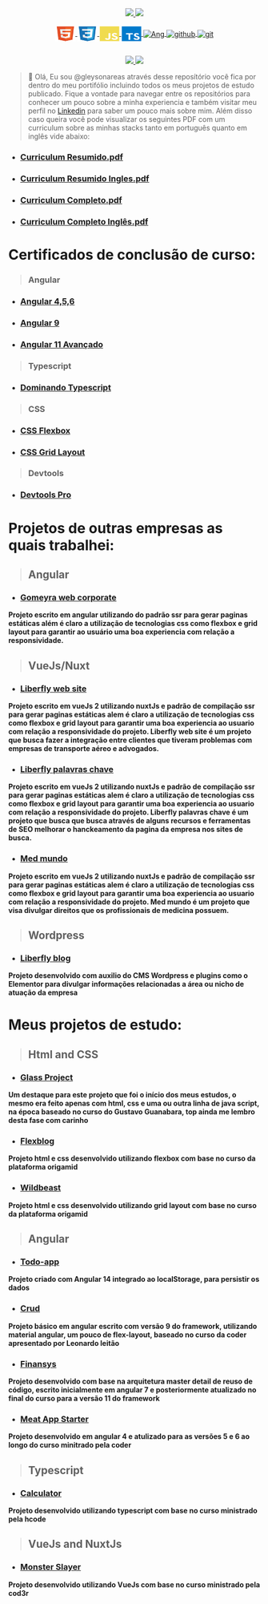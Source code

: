 <div align="center">
  <a href="https://github.com/gleysonareas">
  <img height="180em" src="https://github-readme-stats.vercel.app/api/top-langs/?username=gleysonareas&theme=chartreuse-dark&layout=compact&(https://github.com/gleysonareas)"/>
  <img height="180em" src="https://github-readme-stats.vercel.app/api?username=gleysonareas&theme=chartreuse-dark&include_all_commits=true&(https://github.com/gleysonareas)"/>   
</div>

  
<div style="display: inline_block" align="center"><br>
   <img align="center" alt="HTML" height="30" width="40" src="https://raw.githubusercontent.com/devicons/devicon/master/icons/html5/html5-original.svg">
   <img align="center" alt="CSS" height="30" width="40" src="https://raw.githubusercontent.com/devicons/devicon/master/icons/css3/css3-original.svg">
   <img align="center" alt="Js" height="30" width="40" src="https://raw.githubusercontent.com/devicons/devicon/master/icons/javascript/javascript-plain.svg">
   <img align="center" alt="Ts" height="30" width="40" src="https://raw.githubusercontent.com/devicons/devicon/master/icons/typescript/typescript-plain.svg">
   <img align="center" alt="Ang" height="30" width="40" src="https://cdn.jsdelivr.net/gh/devicons/devicon/icons/angularjs/angularjs-original.svg">
   <img align="center" alt="github" height="30" width="35" src="https://avatars.githubusercontent.com/u/9919?s=200&v=4">
   <img align="center" alt="git" height="30" width="40" src="https://cdn.jsdelivr.net/gh/devicons/devicon/icons/git/git-original.svg" >
</div>
  
   ##
 
<div align="center"> 
  <a href = "mailto:gleyson@appicompany.com">
    <img src="https://img.shields.io/badge/-Gmail-%23333?style=for-the-badge&logo=gmail&logoColor=white" target="_blank">
  </a>
  <a href="https://www.linkedin.com/in/gleyson-areas-da-silva/" target="_blank">
    <img src="https://img.shields.io/badge/-LinkedIn-%230077B5?style=for-the-badge&logo=linkedin&logoColor=white" target="_blank">
  </a> 
</div>

> 👋 Olá, Eu sou @gleysonareas através desse reposítório você fica por dentro do meu portifólio incluindo todos os meus projetos de estudo publicado. Fique a vontade para navegar entre os repositórios para conhecer um pouco sobre a minha experiencia e também visitar meu perfil no [Linkedin](https://www.linkedin.com/in/gleyson-areas-da-silva-a2b79b115/) para saber um pouco mais sobre mim. Além disso caso queira você pode visualizar os seguintes PDF com um curriculum sobre as minhas stacks tanto em português quanto em inglês vide abaixo:

- ### [Curriculum Resumido.pdf](https://github.com/gleysonareas/gleysonareas/files/12033175/Curriculum.Gleyson.Resumido.pdf)
- ### [Curriculum Resumido Ingles.pdf](https://github.com/gleysonareas/gleysonareas/files/12033174/Curriculum.Gleyson.Resumido.Ingles.pdf)
- ### [Curriculum Completo.pdf](https://github.com/gleysonareas/gleysonareas/files/12033173/Curriculum.Gleyson.Completo.pdf)
- ### [Curriculum Completo Inglês.pdf](https://github.com/gleysonareas/gleysonareas/files/12033172/Curriculum.Gleyson.Completo.Ingles.pdf)


# Certificados de conclusão de curso:
> ### Angular
- ### [Angular 4,5,6](https://www.udemy.com/certificate/UC-c6b79824-3518-48c0-ba67-d6848cb60107/)
- ### [Angular 9](https://www.cod3r.com.br/certificates/1kjsut8fbt)
- ### [Angular 11 Avançado](https://www.udemy.com/certificate/UC-112fab47-c632-44d7-8494-c8295cceca1b/)
> ### Typescript
- ### [Dominando Typescript](https://www.udemy.com/certificate/UC-213b3589-c04d-4dfe-bb7d-9b18c4564369/)
> ### CSS
- ### [CSS Flexbox](https://origamid.com/certificate/089ca63e)
- ### [CSS Grid Layout](https://origamid.com/certificate/04f41437)
> ### Devtools
- ### [Devtools Pro](https://www.udemy.com/certificate/UC-6c12f9cf-1c99-4bb9-a847-fcad355678d1/)


# Projetos de outras empresas as quais trabalhei:

> ## Angular

- ### [Gomeyra web corporate](https://www.gomeyra.com/)

**Projeto escrito em angular utilizando do padrão ssr para gerar paginas estáticas além é claro a utilização de tecnologias css como flexbox e grid layout para garantir ao usuário uma boa experiencia com relação a responsividade.**


> ## VueJs/Nuxt

- ### [Liberfly web site](https://www.liberfly.com.br/)

**Projeto escrito em vueJs 2 utilizando nuxtJs e padrão de compilação ssr para gerar paginas estáticas alem é claro a utilização de tecnologias css como flexbox e grid layout para garantir uma boa experiencia ao usuario com relação a responsividade do projeto. Liberfly web site é um projeto que busca fazer a integração entre clientes que tiveram problemas com empresas de transporte aéreo e advogados.**

- ### [Liberfly palavras chave](https://liberfly.liberfly.com.br/)

**Projeto escrito em vueJs 2 utilizando nuxtJs e padrão de compilação ssr para gerar paginas estáticas alem é claro a utilização de tecnologias css como flexbox e grid layout para garantir uma boa experiencia ao usuario com relação a responsividade do projeto. Liberfly palavras chave é um projeto que busca que busca através de alguns recursos e ferramentas de SEO melhorar o hanckeamento da pagina da empresa nos sites de busca.**

- ### [Med mundo](https://www.medmundo.com.br/)

**Projeto escrito em vueJs 2 utilizando nuxtJs e padrão de compilação ssr para gerar paginas estáticas alem é claro a utilização de tecnologias css como flexbox e grid layout para garantir uma boa experiencia ao usuario com relação a responsividade do projeto. Med mundo é um projeto que visa divulgar direitos que os profissionais de medicina possuem.**

> ## Wordpress

- ### [Liberfly blog](https://blog.liberfly.com.br/)

**Projeto desenvolvido com auxilio do CMS Wordpress e plugins como o Elementor para divulgar informações relacionadas a área ou nicho de atuação da empresa**

# Meus projetos de estudo:

> ## Html and CSS

- ### [Glass Project](https://gleysonareas.github.io/glass-project/)

**Um destaque para este projeto que foi o início dos meus estudos, o mesmo era feito apenas com html, css e uma ou outra linha de java script, na época baseado no curso do Gustavo Guanabara, top ainda me lembro desta fase com carinho**

- ### [Flexblog](https://gleysonareas.github.io/flexblog/)

**Projeto html e css desenvolvido utilizando flexbox com base no curso da plataforma origamid**

- ### [Wildbeast](https://gleysonareas.github.io/wildbeast/)

**Projeto html e css desenvolvido utilizando grid layout com base no curso da plataforma origamid**


> ## Angular

- ### [Todo-app](https://gleysonareas.github.io/todo-app/)
**Projeto criado com Angular 14 integrado ao localStorage, para persistir os dados**

- ### [Crud](https://gleysonareas.github.io/crud/)

**Projeto básico em angular escrito com versão 9 do framework, utilizando material angular, um pouco de flex-layout, baseado no curso da coder apresentado por Leonardo leitão**

- ### [Finansys](https://gleysonareas.github.io/finansys/)

**Projeto desenvolvido com base na arquitetura master detail de reuso de código, escrito inicialmente em angular 7 e posteriormente atualizado no final do curso para a versão 11 do framework**

- ### [Meat App Starter](https://gleysonareas.github.io/meat-app-starter/)

**Projeto desenvolvido em angular 4 e atulizado para as versões 5 e 6 ao longo do curso minitrado pela coder**


> ## Typescript

- ### [Calculator](https://gleysonareas.github.io/calculator/)
**Projeto desenvolvido utilizando typescript com base no curso ministrado pela hcode**

> ## VueJs and NuxtJs

- ### [Monster Slayer](https://gleysonareas.github.io/monster-slayer/)

**Projeto desenvolvido utilizando VueJs com base no curso ministrado pela cod3r**

<!---
gleysonareas/gleysonareas é um repositório ✨ especial ✨ porque seu `README.md` (este arquivo) aparece no seu perfil do GitHub.
Você pode clicar no link Visualizar para ver suas alterações.
--->
